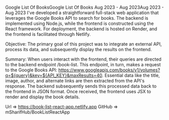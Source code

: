 
Google List Of BooksGoogle List Of Books
Aug 2023 - Aug 2023Aug 2023 - Aug 2023
I've developed a straightforward full-stack web application that leverages the Google Books API to search for books. The backend is implemented using Node.js, while the frontend is constructed using the React framework. For deployment, the backend is hosted on Render, and the frontend is facilitated through Netlify.

Objective:
The primary goal of this project was to integrate an external API, process its data, and subsequently display the results on the frontend.

Summary:
When users interact with the frontend, their queries are directed to the backend endpoint /book-list. This endpoint, in turn, makes a request to the Google Books API: https://www.googleapis.com/books/v1/volumes?q=${query}&key=${API_KEY}&maxResults=40. Essential data like the title, image, author, and alternate links are then extracted from the API's response. The backend subsequently sends this processed data back to the frontend in JSON format. Once received, the frontend uses JSX to render and display the book details.

Url => https://book-list-react-app.netlify.app
GitHub => mSharifHub/BookListReactApp
